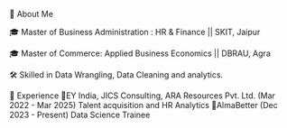 🚀 About Me

🎓 Master of Business Administration : HR & Finance || SKIT, Jaipur

🎓 Master of Commerce: Applied Business Economics || DBRAU, Agra

🛠️ Skilled in Data Wrangling, Data Cleaning and analytics.

💼 Experience
🌟EY India, JICS Consulting, ARA Resources Pvt. Ltd. (Mar 2022 - Mar 2025)
  Talent acquisition and HR Analytics
🌟AlmaBetter (Dec 2023 - Present)
  Data Science Trainee
